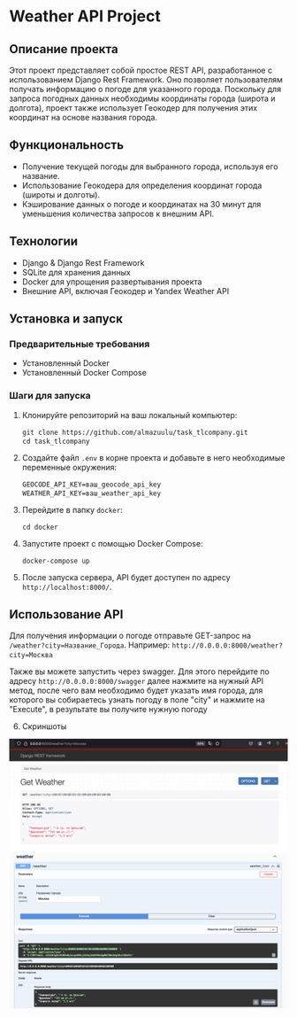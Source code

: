 # Weather API Project

## Описание проекта
Этот проект представляет собой простое REST API, разработанное с использованием Django Rest Framework. Оно позволяет пользователям получать информацию о погоде для указанного города. Поскольку для запроса погодных данных необходимы координаты города (широта и долгота), проект также использует Геокодер для получения этих координат на основе названия города.

## Функциональность
- Получение текущей погоды для выбранного города, используя его название.
- Использование Геокодера для определения координат города (широты и долготы).
- Кэширование данных о погоде и координатах на 30 минут для уменьшения количества запросов к внешним API.

## Технологии
- Django & Django Rest Framework
- SQLite для хранения данных
- Docker для упрощения развертывания проекта
- Внешние API, включая Геокодер и Yandex Weather API

## Установка и запуск

### Предварительные требования
- Установленный Docker
- Установленный Docker Compose

### Шаги для запуска
1. Клонируйте репозиторий на ваш локальный компьютер:
    ```
    git clone https://github.com/almazuulu/task_tlcompany.git
    cd task_tlcompany
    ```
2. Создайте файл `.env` в корне проекта и добавьте в него необходимые переменные окружения:
    ```
    GEOCODE_API_KEY=ваш_geocode_api_key
    WEATHER_API_KEY=ваш_weather_api_key
    ```

3. Перейдите в папку `docker`:
    ```
    cd docker
    ```

4. Запустите проект с помощью Docker Compose:
    ```
    docker-compose up
    ```

5. После запуска сервера, API будет доступен по адресу `http://localhost:8000/`.

## Использование API

Для получения информации о погоде отправьте GET-запрос на `/weather?city=Название_Города`. 
Например:
`http://0.0.0.0:8000/weather?city=Москва`

Также вы можете запустить через swagger. Для этого перейдите по адресу `http://0.0.0.0:8000/swagger` 
далее нажмите на нужный API метод, после чего вам необходимо будет указать имя города, 
для которого вы собираетесь узнать погоду в поле "city" и нажмите на "Execute", 
в результате вы получите нужную погоду

6. Скриншоты

![Изображение 1](screenshots/02_weather.png "Результат через браузер")
![Изображение 1](screenshots/01_weather_swagger.png "Результат через swagger")

